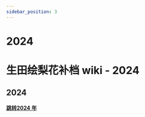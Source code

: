 ```yaml
---
sidebar_position: 3
---
```


# 2024

# 生田绘梨花补档 wiki - 2024

## 2024

 **[跳转2024 年](https://ikuchanfans.github.io/wiki/)**
